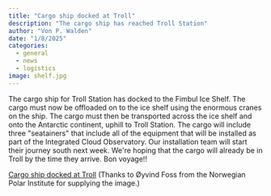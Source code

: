 ```yaml
---
title: "Cargo ship docked at Troll"
description: "The cargo ship has reached Troll Station"
author: "Von P. Walden"
date: "1/8/2025"
categories:
  - general
  - news
  - logistics
image: shelf.jpg
---
```


The cargo ship for Troll Station has docked to the Fimbul Ice Shelf. The cargo must now be offloaded on to the ice shelf using the enormous cranes on the ship. The cargo must then be transported across the ice shelf and onto the Antarctic continent, uphill to Troll Station. The cargo will include three "seatainers" that include all of the equipment that will be installed as part of the Integrated Cloud Observatory. Our installation team will start their journey south next week. We're hoping that the cargo will already be in Troll by the time they arrive. Bon voyage!!

[Cargo ship docked at Troll](shelf.jpg)
(Thanks to Øyvind Foss from the Norwegian Polar Institute for supplying the image.)